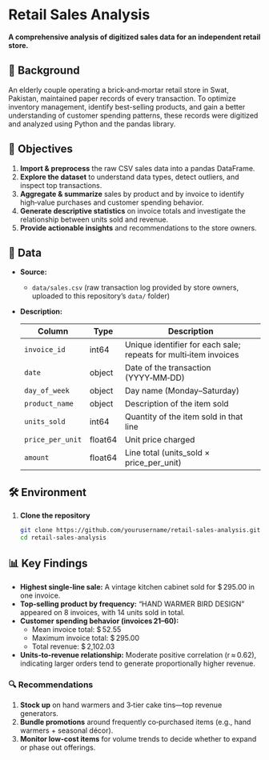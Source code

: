 # Retail Sales Analysis

**A comprehensive analysis of digitized sales data for an independent retail store.**


## 📖 Background

An elderly couple operating a brick‑and‑mortar retail store in Swat, Pakistan, maintained paper records of every transaction. To optimize inventory management, identify best-selling products, and gain a better understanding of customer spending patterns, these records were digitized and analyzed using Python and the pandas library.


## 🚀 Objectives

1. **Import & preprocess** the raw CSV sales data into a pandas DataFrame.  
2. **Explore the dataset** to understand data types, detect outliers, and inspect top transactions.  
3. **Aggregate & summarize** sales by product and by invoice to identify high‑value purchases and customer spending behavior.  
4. **Generate descriptive statistics** on invoice totals and investigate the relationship between units sold and revenue.  
5. **Provide actionable insights** and recommendations to the store owners.


## 💾 Data

- **Source:**  
  - `data/sales.csv` (raw transaction log provided by store owners, uploaded to this repository’s `data/` folder)

- **Description:**  

  | Column           | Type    | Description                                                      |
  |------------------|---------|------------------------------------------------------------------|
  | `invoice_id`     | int64   | Unique identifier for each sale; repeats for multi‑item invoices |
  | `date`           | object  | Date of the transaction (YYYY‑MM‑DD)                             |
  | `day_of_week`    | object  | Day name (Monday–Saturday)                                       |
  | `product_name`   | object  | Description of the item sold                                     |
  | `units_sold`     | int64   | Quantity of the item sold in that line                           |
  | `price_per_unit` | float64 | Unit price charged                                               |
  | `amount`         | float64 | Line total (units_sold × price_per_unit)                         |


## 🛠 Environment

1. **Clone the repository**  
   ```bash
   git clone https://github.com/yourusername/retail‑sales‑analysis.git
   cd retail‑sales‑analysis


## 📊 Key Findings

- **Highest single‑line sale:** A vintage kitchen cabinet sold for $ 295.00 in one invoice.  
- **Top‑selling product by frequency:** “HAND WARMER BIRD DESIGN” appeared on 8 invoices, with 14 units sold in total.  
- **Customer spending behavior (invoices 21–60):**  
  - Mean invoice total: $ 52.55  
  - Maximum invoice total: $ 295.00  
  - Total revenue: $ 2,102.03  
- **Units‑to‑revenue relationship:** Moderate positive correlation (r ≈ 0.62), indicating larger orders tend to generate proportionally higher revenue.  

### 🔍 Recommendations

1. **Stock up** on hand warmers and 3‑tier cake tins—top revenue generators.  
2. **Bundle promotions** around frequently co‑purchased items (e.g., hand warmers + seasonal décor).  
3. **Monitor low‑cost items** for volume trends to decide whether to expand or phase out offerings.  
